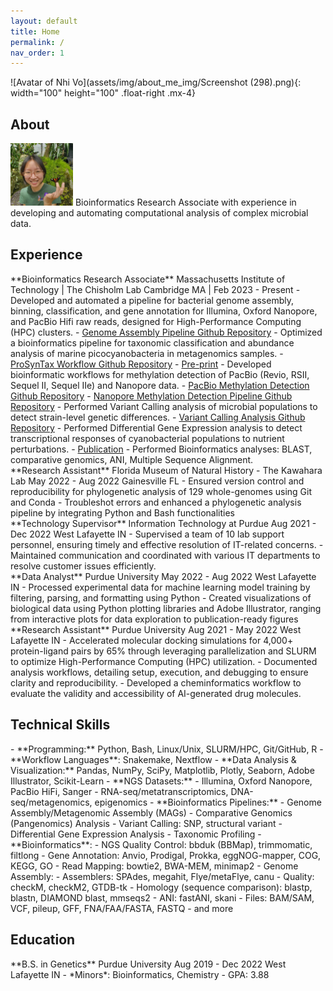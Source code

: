 ```yaml
---
layout: default
title: Home
permalink: /
nav_order: 1
---
```

![Avatar of Nhi Vo](assets/img/about_me_img/Screenshot (298).png){: width="100" height="100" .float-right .mx-4}   

## **About**  
<div class="code-example fs-3 fw-400 lh-0.3" markdown="1">
    <img src="assets/img/about_me_img/Screenshot (298).png" alt="Avatar of Nhi Vo" width="100" height="100" class="float-right mx-4" />
    Bioinformatics Research Associate with experience in developing and automating computational analysis of complex microbial data. 
</div>

## **Experience**
<div class="code-example fs-3 fw-400 lh-0.3" markdown="1">
**Bioinformatics Research Associate**  
Massachusetts Institute of Technology | The Chisholm Lab   
Cambridge MA | Feb 2023 - Present  
<span class="fs-2">
- Developed and automated a pipeline for bacterial genome assembly, binning, classification, and gene annotation for Illumina, Oxford Nanopore, and PacBio Hifi raw reads, designed for High-Performance Computing (HPC) clusters.
    - <a href="https://github.com/nhinvo/genome-assembly-pipeline" target="_blank">Genome Assembly Pipeline Github Repository</a>
- Optimized a bioinformatics pipeline for taxonomic classification and abundance analysis of marine picocyanobacteria in metagenomics samples.
    - <a href="https://github.com/jamesm224/ProSynTax-workflow/tree/main" target="_blank">ProSynTax Workflow Github Repository</a>
    - <a href="https://doi.org/10.1101/2025.03.20.644373" target="_blank">Pre-print</a>
- Developed bioinformatic workflows for methylation detection of PacBio (Revio, RSII, Sequel II, Sequel IIe) and Nanopore data.
    - <a href="https://github.com/nhinvo/pacbio-methylation" target="_blank">PacBio Methylation Detection Github Repository</a>
    - <a href="https://github.com/nhinvo/methylation-pipeline" target="_blank">Nanopore Methylation Detection Pipeline Github Repository</a>
- Performed Variant Calling analysis of microbial populations to detect strain-level genetic differences. 
    - <a href="https://github.com/nhinvo/biofilm-prochlorococcus" target="_blank">Variant Calling Analysis Github Repository</a>
- Performed Differential Gene Expression analysis to detect transcriptional responses of cyanobacterial populations to nutrient perturbations. 
    - <a href="https://doi.org/10.1093/ismeco/ycae131" target="_blank">Publication</a>
- Performed Bioinformatics analyses: BLAST, comparative genomics, ANI, Multiple Sequence Alignment.
</span>
</div>

<div class="code-example fs-3 fw-400 lh-0.3" markdown="1">
**Research Assistant**  
Florida Museum of Natural History - The Kawahara Lab     
May 2022 - Aug 2022     
Gainesville FL  
- Ensured version control and reproducibility for phylogenetic analysis of 129 whole-genomes using Git and Conda
- Troubleshot errors and enhanced a phylogenetic analysis pipeline by integrating Python and Bash functionalities
</div>

<div class="code-example fs-3 fw-400 lh-0.3" markdown="1">
**Technology Supervisor**   
Information Technology at Purdue  
Aug 2021 - Dec 2022   
West Lafayette IN  
- Supervised a team of 10 lab support personnel, ensuring timely and effective resolution of IT-related concerns. 
- Maintained communication and coordinated with various IT departments to resolve customer issues efficiently.
</div>

<div class="code-example fs-3 fw-400 lh-0.3" markdown="1">
**Data Analyst**  
Purdue University  
May 2022 - Aug 2022   
West Lafayette IN  
- Processed experimental data for machine learning model training by filtering, parsing, and formatting using Python
- Created visualizations of biological data using Python plotting libraries and Adobe Illustrator, ranging from interactive
plots for data exploration to publication-ready figures
</div>

<div class="code-example fs-3 fw-400 lh-0.3" markdown="1">
**Research Assistant**
Purdue University  
Aug 2021 - May 2022  
West Lafayette IN    
- Accelerated molecular docking simulations for 4,000+ protein-ligand pairs by 65% through leveraging parallelization and SLURM to optimize High-Performance Computing (HPC) utilization.
- Documented analysis workflows, detailing setup, execution, and debugging to ensure clarity and reproducibility. 
- Developed a cheminformatics workflow to evaluate the validity and accessibility of AI-generated drug molecules.
</div>

## **Technical Skills**
<div class="code-example fs-3 fw-400 lh-0.3" markdown="1">
- **Programming:** Python, Bash, Linux/Unix, SLURM/HPC, Git/GitHub, R
- **Workflow Languages**: Snakemake, Nextflow 
- **Data Analysis & Visualization:** Pandas, NumPy, SciPy, Matplotlib, Plotly, Seaborn, Adobe Illustrator, Scikit-Learn  
- **NGS Datasets:** 
    - Illumina, Oxford Nanopore, PacBio HiFi, Sanger
    - RNA-seq/metatranscriptomics, DNA-seq/metagenomics, epigenomics
- **Bioinformatics Pipelines:** 
    - Genome Assembly/Metagenomic Assembly (MAGs)
    - Comparative Genomics (Pangenomics) Analysis 
    - Variant Calling: SNP, structural variant 
    - Differential Gene Expression Analysis  
    - Taxonomic Profiling 
- **Bioinformatics**:  
    - NGS Quality Control: bbduk (BBMap), trimmomatic, filtlong
    - Gene Annotation: Anvio, Prodigal, Prokka, eggNOG-mapper, COG, KEGG, GO
    - Read Mapping: bowtie2, BWA-MEM, minimap2
    - Genome Assembly: 
        - Assemblers: SPAdes, megahit, Flye/metaFlye, canu
        - Quality: checkM, checkM2, GTDB-tk
    - Homology (sequence comparison): blastp, blastn, DIAMOND blast, mmseqs2
    - ANI: fastANI, skani
    - Files: BAM/SAM, VCF, pileup, GFF, FNA/FAA/FASTA, FASTQ
    - and more
</div>

## **Education** 
<div class="code-example fs-3 fw-400 lh-0.3" markdown="1">
**B.S. in Genetics**  
Purdue University  
Aug 2019 - Dec 2022  
West Lafayette IN  
- *Minors*: Bioinformatics, Chemistry     
- GPA: 3.88  
</div>

